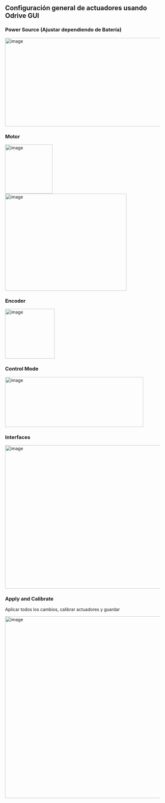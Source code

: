 ## Configuración general de actuadores usando Odrive GUI

### Power Source (Ajustar dependiendo de Batería)
<img width="814" height="288" alt="image" src="https://github.com/user-attachments/assets/6f009d8e-1c18-424f-8be2-8c11fea5c6d4" />

### Motor
<img width="154" height="160" alt="image" src="https://github.com/user-attachments/assets/5983c9ee-268a-4199-86d1-fde4982b6acf" />
<img width="395" height="316" alt="image" src="https://github.com/user-attachments/assets/e451a375-e2e4-4dd8-a01c-c0667dc5a877" />

### Encoder
<img width="161" height="162" alt="image" src="https://github.com/user-attachments/assets/14b6b013-93c2-4fa4-b662-9335d0b28186" />

### Control Mode
<img width="450" height="163" alt="image" src="https://github.com/user-attachments/assets/ea845a94-f34c-4f68-af2e-a08736e5ec0a" />

### Interfaces
<img width="587" height="467" alt="image" src="https://github.com/user-attachments/assets/6e6bec84-f94c-4fba-b78d-f39569c9d699" />

### Apply and Calibrate
Aplicar todos los cambios, calibrar actuadores y guardar

<img width="826" height="592" alt="image" src="https://github.com/user-attachments/assets/1b426aca-858a-4f2b-b012-e6ca0c67b285" />
